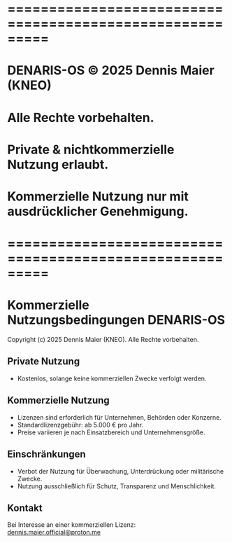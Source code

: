 ﻿# =========================================================
# DENARIS-OS © 2025 Dennis Maier (KNEO)
# Alle Rechte vorbehalten.
# Private & nichtkommerzielle Nutzung erlaubt.
# Kommerzielle Nutzung nur mit ausdrücklicher Genehmigung.
# =========================================================
# Kommerzielle Nutzungsbedingungen  DENARIS-OS

Copyright (c) 2025 Dennis Maier (KNEO).
Alle Rechte vorbehalten.

## Private Nutzung
- Kostenlos, solange keine kommerziellen Zwecke verfolgt werden.

## Kommerzielle Nutzung
- Lizenzen sind erforderlich für Unternehmen, Behörden oder Konzerne.
- Standardlizenzgebühr: ab 5.000 € pro Jahr.
- Preise variieren je nach Einsatzbereich und Unternehmensgröße.

## Einschränkungen
- Verbot der Nutzung für Überwachung, Unterdrückung oder militärische Zwecke.
- Nutzung ausschließlich für Schutz, Transparenz und Menschlichkeit.

## Kontakt
Bei Interesse an einer kommerziellen Lizenz:
dennis.maier.official@proton.me

